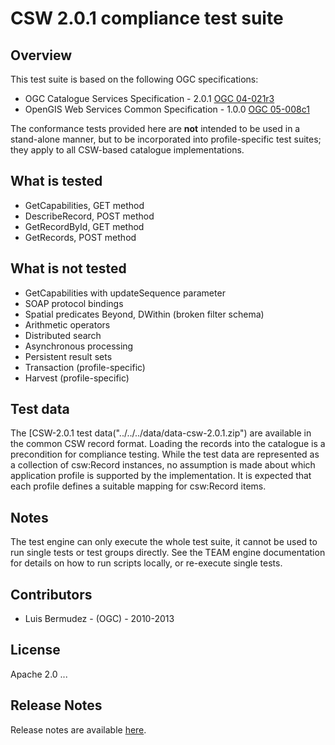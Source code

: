 CSW 2.0.1 compliance test suite
===================================

Overview
----------
This test suite is based on the following OGC specifications:
- OGC Catalogue Services Specification - 2.0.1 [OGC 04-021r3](http://portal.opengeospatial.org/files/?artifact_id=5929&amp;version=2) 
- OpenGIS Web Services Common Specification - 1.0.0 [OGC 05-008c1](https://portal.opengeospatial.org/files/?artifact_id=8798")

The conformance tests provided here are **not** intended to be used
in a stand-alone manner, but to be incorporated into profile-specific test suites; they apply to all CSW-based catalogue implementations.

What is tested
--------------------
- GetCapabilities, GET method
- DescribeRecord, POST method
- GetRecordById, GET method
- GetRecords, POST method

What is not tested
-------------------------
- GetCapabilities with updateSequence parameter
- SOAP protocol bindings
- Spatial predicates Beyond, DWithin (broken filter schema)
- Arithmetic operators
- Distributed search
- Asynchronous processing
- Persistent result sets
- Transaction (profile-specific)
- Harvest (profile-specific)


Test data
---------------

The [CSW-2.0.1 test data("../../../data/data-csw-2.0.1.zip") are
available in the common CSW record format. Loading the records into the catalogue is a precondition for compliance testing. While the test data are represented as a collection of csw:Record instances, no assumption is made about which application profile is supported by the implementation. It is expected that each profile defines a suitable mapping for csw:Record items.

Notes
-------------------

The test engine can only execute the whole test suite, it cannot be used to run single tests or test groups directly. See the TEAM engine documentation for details on how to run scripts locally, or re-execute single tests.


Contributors
--------------
   - Luis Bermudez - (OGC) - 2010-2013

License
-----------

Apache 2.0 ...





Release Notes
----------------

Release notes are available [here](relnotes.md).

